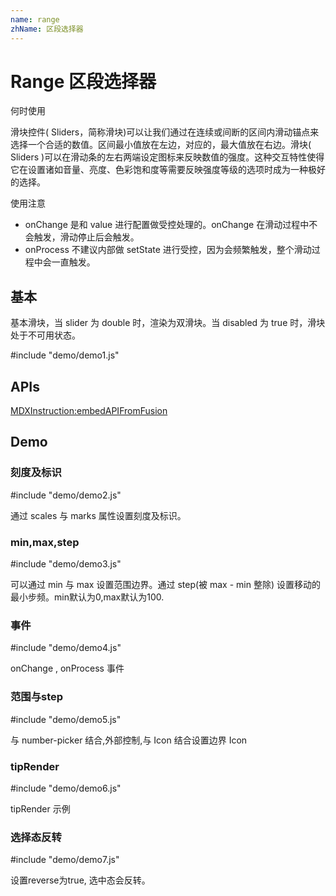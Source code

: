 ```yaml
---
name: range
zhName: 区段选择器
---
```


# Range 区段选择器

何时使用

滑块控件( Sliders，简称滑块)可以让我们通过在连续或间断的区间内滑动锚点来选择一个合适的数值。区间最小值放在左边，对应的，最大值放在右边。滑块( Sliders )可以在滑动条的左右两端设定图标来反映数值的强度。这种交互特性使得它在设置诸如音量、亮度、色彩饱和度等需要反映强度等级的选项时成为一种极好的选择。

使用注意

* onChange 是和 value 进行配置做受控处理的。onChange 在滑动过程中不会触发，滑动停止后会触发。
* onProcess 不建议内部做 setState 进行受控，因为会频繁触发，整个滑动过程中会一直触发。

## 基本

基本滑块，当 slider 为 double 时，渲染为双滑块。当 disabled 为 true 时，滑块处于不可用状态。

#include "demo/demo1.js"

## APIs

[MDXInstruction:embedAPIFromFusion](https://github.com/alibaba-fusion/next/blob/master/docs/range/index.md)

## Demo

### 刻度及标识

#include "demo/demo2.js"

通过 scales 与 marks 属性设置刻度及标识。

### min,max,step

#include "demo/demo3.js"

可以通过 min 与 max 设置范围边界。通过 step(被 max - min 整除) 设置移动的最小步频。min默认为0,max默认为100.

### 事件

#include "demo/demo4.js"

onChange , onProcess 事件

### 范围与step

#include "demo/demo5.js"

与 number-picker 结合,外部控制,与 Icon 结合设置边界 Icon

### tipRender

#include "demo/demo6.js"

tipRender 示例

### 选择态反转

#include "demo/demo7.js"

设置reverse为true, 选中态会反转。





